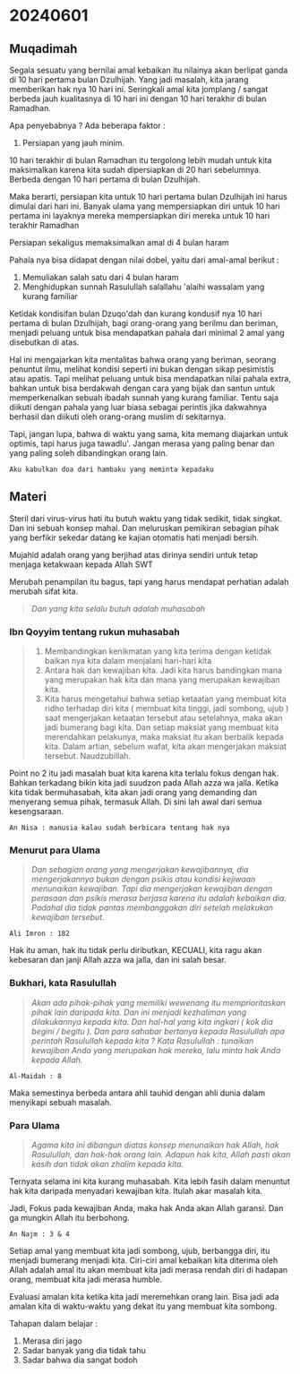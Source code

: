 # 20240601

## Muqadimah
Segala sesuatu yang bernilai amal kebaikan itu nilainya akan berlipat ganda di 10 hari pertama bulan Dzulhijah. Yang jadi masalah, kita jarang memberikan hak nya 10 hari ini. Seringkali amal kita jomplang / sangat berbeda jauh kualitasnya di 10 hari ini dengan 10 hari terakhir di bulan Ramadhan.

Apa penyebabnya ? Ada beberapa faktor :
1. Persiapan yang jauh minim.

10 hari terakhir di bulan Ramadhan itu tergolong lebih mudah untuk kita maksimalkan karena kita sudah dipersiapkan di 20 hari sebelumnya. Berbeda dengan 10 hari pertama di bulan Dzulhijah.

Maka berarti, persiapan kita untuk 10 hari pertama bulan Dzulhijah ini harus dimulai dari hari ini. Banyak ulama yang mempersiapkan diri untuk 10 hari pertama ini layaknya mereka mempersiapkan diri mereka untuk 10 hari terakhir Ramadhan

Persiapan sekaligus memaksimalkan amal di 4 bulan haram

Pahala nya bisa didapat dengan nilai dobel, yaitu dari amal-amal berikut :
1. Memuliakan salah satu dari 4 bulan haram
2. Menghidupkan sunnah Rasulullah salallahu 'alaihi wassalam yang kurang familiar

Ketidak kondisifan bulan Dzuqo'dah dan kurang kondusif nya 10 hari pertama di bulan Dzulhijah, bagi orang-orang yang berilmu dan beriman, menjadi peluang untuk bisa mendapatkan pahala dari minimal 2 amal yang disebutkan di atas.

Hal ini mengajarkan kita mentalitas bahwa orang yang beriman, seorang penuntut ilmu, melihat kondisi seperti ini bukan dengan sikap pesimistis atau apatis. Tapi melihat peluang untuk bisa mendapatkan nilai pahala extra, bahkan untuk bisa berdakwah dengan cara yang bijak dan santun untuk memperkenalkan sebuah ibadah sunnah yang kurang familiar. Tentu saja diikuti dengan pahala yang luar biasa sebagai perintis jika dakwahnya berhasil dan diikuti oleh orang-orang muslim di sekitarnya.

Tapi, jangan lupa, bahwa di waktu yang sama, kita memang diajarkan untuk optimis, tapi harus juga tawadlu'. Jangan merasa yang paling benar dan yang paling soleh dibandingkan orang lain.

```Aku kabulkan doa dari hambaku yang meminta kepadaku```

## Materi
Steril dari virus-virus hati itu butuh waktu yang tidak sedikit, tidak singkat. Dan ini sebuah konsep mahal. Dan meluruskan pemikiran sebagian pihak yang berfikir sekedar datang ke kajian otomatis hati menjadi bersih.

Mujahid adalah orang yang berjihad atas dirinya sendiri untuk tetap menjaga ketakwaan kepada Allah SWT

Merubah penampilan itu bagus, tapi yang harus mendapat perhatian adalah merubah sifat kita.


>_Dan yang kita selalu butuh adalah muhasabah_

### Ibn Qoyyim tentang rukun muhasabah
>1. Membandingkan kenikmatan yang kita terima dengan ketidak baikan nya kita dalam menjalani hari-hari kita
>2. Antara hak dan kewajiban kita. Jadi kita harus bandingkan mana yang merupakan hak kita dan mana yang merupakan kewajiban kita.
>3. Kita harus mengetahui bahwa setiap ketaatan yang membuat kita ridho terhadap diri kita ( membuat kita tinggi, jadi sombong, ujub ) saat mengerjakan ketaatan tersebut atau setelahnya, maka akan jadi bumerang bagi kita. Dan setiap maksiat yang membuat kita merendahkan pelakunya, maka maksiat itu akan berbalik kepada kita. Dalam artian, sebelum wafat, kita akan mengerjakan maksiat tersebut. Naudzubillah.

Point no 2 itu jadi masalah buat kita karena kita terlalu fokus dengan hak. Bahkan terkadang bikin kita jadi suudzon pada Allah azza wa jalla. Ketika kita tidak bermuhasabah, kita akan jadi orang yang demanding dan menyerang semua pihak, termasuk Allah. Di sini lah awal dari semua kesengsaraan.

```An Nisa : manusia kalau sudah berbicara tentang hak nya```

### Menurut para Ulama
>_Dan sebagian orang yang mengerjakan kewajibannya, dia mengerjakannya bukan dengan psikis atau kondisi kejiwaan menunaikan kewajiban. Tapi dia mengerjakan kewajiban dengan perasaan dan psikis merasa berjasa karena itu adalah kebaikan dia. Padahal dia tidak pantas membanggakan diri setelah melakukan kewajiban tersebut._

```Ali Imron : 182```

Hak itu aman, hak itu tidak perlu diributkan, KECUALI, kita ragu akan kebesaran dan janji Allah azza wa jalla, dan ini salah besar.

### Bukhari, kata Rasulullah
>_Akan ada pihak-pihak yang memiliki wewenang itu memprioritaskan pihak lain daripada kita. Dan ini menjadi kezhaliman yang dilakukannya kepada kita. Dan hal-hal yang kita ingkari ( kok dia begini / begitu ). Dan para sahabar bertanya kepada Rasulullah apa perintah Rasulullah kepada kita ? Kata Rasulullah : tunaikan kewajiban Anda yang merupakan hak mereka, lalu minta hak Anda kepada Allah._

```Al-Maidah : 8```

Maka semestinya berbeda antara ahli tauhid dengan ahli dunia dalam menyikapi sebuah masalah.

### Para Ulama
>_Agama kita ini dibangun diatas konsep menunaikan hak Allah, hak Rasulullah, dan hak-hak orang lain. Adapun hak kita, Allah pasti akan kasih dan tidak akan zhalim kepada kita._

Ternyata selama ini kita kurang muhasabah. Kita lebih fasih dalam menuntut hak kita daripada menyadari kewajiban kita. Itulah akar masalah kita.

Jadi, Fokus pada kewajiban Anda, maka hak Anda akan Allah garansi. Dan ga mungkin Allah itu berbohong.

```An Najm : 3 & 4```

Setiap amal yang membuat kita jadi sombong, ujub, berbangga diri, itu menjadi bumerang menjadi kita. Ciri-ciri amal kebaikan kita diterima oleh Allah adalah amal itu akan membuat kita jadi merasa rendah diri di hadapan orang, membuat kita jadi merasa humble.

Evaluasi amalan kita ketika kita jadi meremehkan orang lain. Bisa jadi ada amalan kita di waktu-waktu yang dekat itu yang membuat kita sombong.

Tahapan dalam belajar :
1. Merasa diri jago
2. Sadar banyak yang dia tidak tahu
3. Sadar bahwa dia sangat bodoh

